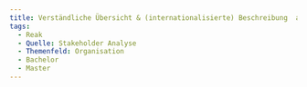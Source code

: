 ```yaml
---
title: Verständliche Übersicht & (internationalisierte) Beschreibung  aller interner/externer Module sowie Aufzeigen von inhaltlichen Modulabhängigkeiten / -zusammengehörigkeiten
tags:
  - Reak
  - Quelle: Stakeholder Analyse
  - Themenfeld: Organisation
  - Bachelor
  - Master
---
```

